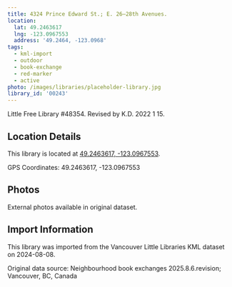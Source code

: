 ```yaml
---
title: 4324 Prince Edward St.; E. 26—28th Avenues.
location:
  lat: 49.2463617
  lng: -123.0967553
  address: '49.2464, -123.0968'
tags:
  - kml-import
  - outdoor
  - book-exchange
  - red-marker
  - active
photo: /images/libraries/placeholder-library.jpg
library_id: '00243'
---
```

Little Free Library #48354.
Revised by K.D. 2022 1 15.

## Location Details

This library is located at [49.2463617, -123.0967553](https://www.google.com/maps?q=49.2463617,-123.0967553).

GPS Coordinates: 49.2463617, -123.0967553

## Photos

External photos available in original dataset.

## Import Information

This library was imported from the Vancouver Little Libraries KML dataset on 2024-08-08.

Original data source: Neighbourhood book exchanges 2025.8.6.revision; Vancouver, BC, Canada
